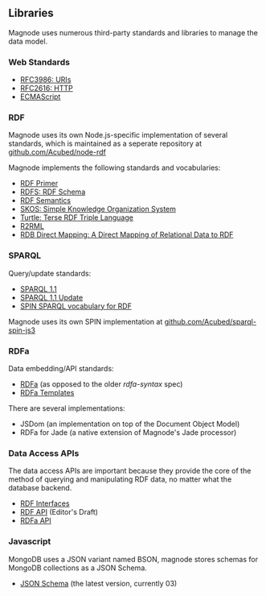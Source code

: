 ## Libraries

Magnode uses numerous third-party standards and libraries to manage the data model.

### Web Standards

* [RFC3986: URIs](http://www.ietf.org/rfc/rfc3986.txt)
* [RFC2616: HTTP](http://www.ietf.org/rfc/rfc2616.txt)
* [ECMAScript](http://ecma-international.org/ecma-262/5.1/)

### RDF

Magnode uses its own Node.js-specific implementation of several standards, which is maintained as a seperate repository at [github.com/Acubed/node-rdf](https://github.com/Acubed/node-rdf)

Magnode implements the following standards and vocabularies:

* [RDF Primer](http://www.w3.org/TR/rdf-primer/)
* [RDFS: RDF Schema](http://www.w3.org/TR/rdf-schema/)
* [RDF Semantics](http://www.w3.org/TR/rdf-mt/)
* [SKOS: Simple Knowledge Organization System](http://www.w3.org/TR/skos-primer/)
* [Turtle: Terse RDF Triple Language](http://www.w3.org/TR/turtle/)
* [R2RML](http://www.w3.org/TR/r2rml/)
* [RDB Direct Mapping: A Direct Mapping of Relational Data to RDF](http://www.w3.org/TR/rdb-direct-mapping/)

### SPARQL

Query/update standards:

* [SPARQL 1.1](http://www.w3.org/TR/sparql11-query/)
* [SPARQL 1.1 Update](http://www.w3.org/TR/sparql11-update/)
* [SPIN SPARQL vocabulary for RDF](http://www.spinrdf.org/sp.html)

Magnode uses its own SPIN implementation at [github.com/Acubed/sparql-spin-js3](https://github.com/Acubed/sparql-spin-js3)

### RDFa

Data embedding/API standards:

* [RDFa](http://www.w3.org/TR/rdfa-core/) (as opposed to the older _rdfa-syntax_ spec)
* [RDFa Templates](http://magnode.org/rdfa-templates/)

There are several implementations:

* JSDom (an implementation on top of the Document Object Model)
* RDFa for Jade (a native extension of Magnode's Jade processor)

### Data Access APIs

The data access APIs are important because they provide the core of the method of querying and manipulating RDF data, no matter what the database backend.

* [RDF Interfaces](http://www.w3.org/TR/rdf-interfaces/)
* [RDF API](http://www.w3.org/2010/02/rdfa/sources/rdf-api/) (Editor's Draft)
* [RDFa API](http://www.w3.org/TR/rdfa-api/)

### Javascript

MongoDB uses a JSON variant named BSON, magnode stores schemas for MongoDB collections as a JSON Schema.

* [JSON Schema](http://tools.ietf.org/html/draft-zyp-json-schema-03) (the latest version, currently 03)
